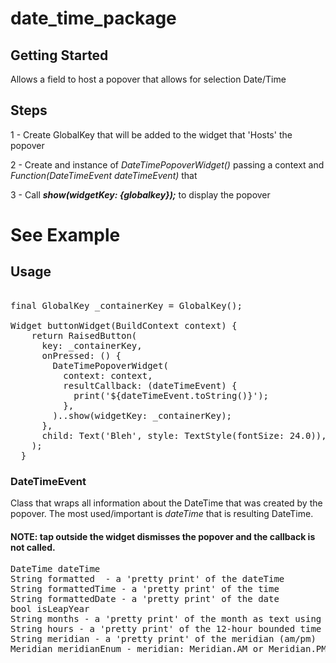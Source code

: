 # date_time_package

## Getting Started

Allows a field to host a popover that allows for selection Date/Time

## Steps
1 - Create GlobalKey that will be added to the widget that 'Hosts' the popover

2 - Create and instance of <i>DateTimePopoverWidget()</i> passing a context and <i>Function(DateTimeEvent dateTimeEvent)</i> that

3 - Call <i><b>show(widgetKey:  {globalkey});</b></i> to display the popover

# See Example

## Usage

<pre>

final GlobalKey _containerKey = GlobalKey();

Widget buttonWidget(BuildContext context) {
    return RaisedButton(
      key: _containerKey,
      onPressed: () {
        DateTimePopoverWidget(
          context: context,
          resultCallback: (dateTimeEvent) {
            print('${dateTimeEvent.toString()}');
          },
        )..show(widgetKey: _containerKey);
      },
      child: Text('Bleh', style: TextStyle(fontSize: 24.0)),
    );
  }
</pre>

### DateTimeEvent
Class that wraps all information about the DateTime that was created by the popover. The most used/important is <i>dateTime</i> that is resulting DateTime.
#### NOTE: tap outside the widget dismisses the popover and the callback is not called.

<pre>
DateTime dateTime
String formatted  - a 'pretty print' of the dateTime
String formattedTime - a 'pretty print' of the time
String formattedDate - a 'pretty print' of the date
bool isLeapYear
String months - a 'pretty print' of the month as text using ISO 'MMM' format string
String hours - a 'pretty print' of the 12-hour bounded time
String meridian - a 'pretty print' of the meridian (am/pm)
Meridian meridianEnum - meridian: Meridian.AM or Meridian.PM

</pre>
